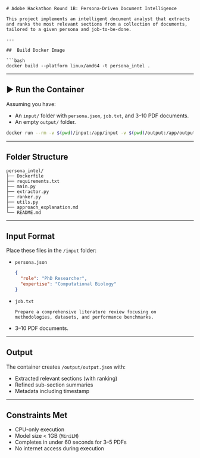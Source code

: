 
````
# Adobe Hackathon Round 1B: Persona-Driven Document Intelligence

This project implements an intelligent document analyst that extracts and ranks the most relevant sections from a collection of documents, tailored to a given persona and job-to-be-done.

---

##  Build Docker Image

```bash
docker build --platform linux/amd64 -t persona_intel .
````

---

## ▶ Run the Container

Assuming you have:

* An `input/` folder with `persona.json`, `job.txt`, and 3–10 PDF documents.
* An empty `output/` folder.

```bash
docker run --rm -v $(pwd)/input:/app/input -v $(pwd)/output:/app/output --network none persona_intel
```

---

##  Folder Structure

```
persona_intel/
├── Dockerfile
├── requirements.txt
├── main.py
├── extractor.py
├── ranker.py
├── utils.py
├── approach_explanation.md
└── README.md
```

---

##  Input Format

Place these files in the `/input` folder:

* `persona.json`

  ```json
  {
    "role": "PhD Researcher",
    "expertise": "Computational Biology"
  }
  ```

* `job.txt`

  ```
  Prepare a comprehensive literature review focusing on methodologies, datasets, and performance benchmarks.
  ```

* 3–10 PDF documents.

---

##  Output

The container creates `/output/output.json` with:

* Extracted relevant sections (with ranking)
* Refined sub-section summaries
* Metadata including timestamp

---

##  Constraints Met

*  CPU-only execution
*  Model size < 1GB (`MiniLM`)
*  Completes in under 60 seconds for 3–5 PDFs
*  No internet access during execution

```


